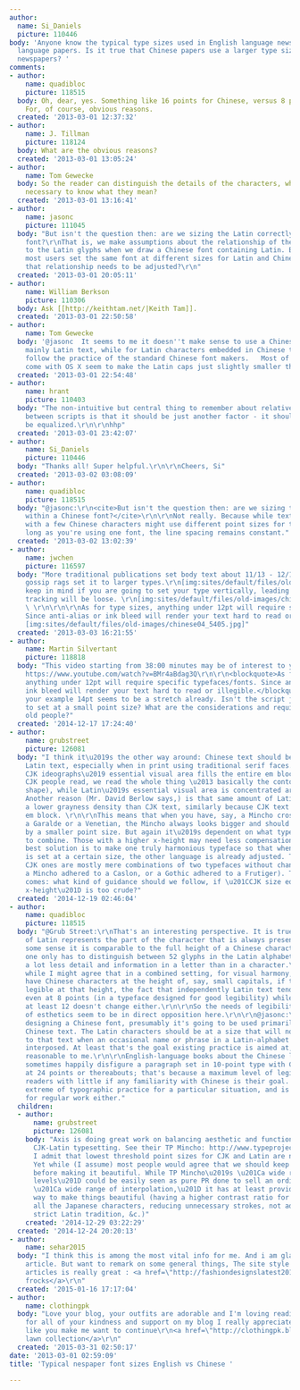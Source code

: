 ```yaml
---
author:
  name: Si_Daniels
  picture: 110446
body: 'Anyone know the typical type sizes used in English language newspapers vs Chinese
  language papers. Is it true that Chinese papers use a larger type size than English
  newspapers? '
comments:
- author:
    name: quadibloc
    picture: 118515
  body: Oh, dear, yes. Something like 16 points for Chinese, versus 8 points for English.
    For, of course, obvious reasons.
  created: '2013-03-01 12:37:32'
- author:
    name: J. Tillman
    picture: 118124
  body: What are the obvious reasons?
  created: '2013-03-01 13:05:24'
- author:
    name: Tom Gewecke
  body: So the reader can distinguish the details of the characters, which may be
    necessary to know what they mean?
  created: '2013-03-01 13:16:41'
- author:
    name: jasonc
    picture: 111045
  body: "But isn't the question then: are we sizing the Latin correctly within a Chinese
    font?\r\nThat is, we make assumptions about the relationship of the ideographs
    to the Latin glyphs when we draw a Chinese font containing Latin. But then if
    most users set the same font at different sizes for Latin and Chinese, perhaps
    that relationship needs to be adjusted?\r\n"
  created: '2013-03-01 20:05:11'
- author:
    name: William Berkson
    picture: 110306
  body: Ask [[http://keithtam.net/|Keith Tam]].
  created: '2013-03-01 22:50:58'
- author:
    name: Tom Gewecke
  body: '@jasonc  It seems to me it doesn''t make sense to use a Chinese font for
    mainly Latin text, while for Latin characters embedded in Chinese text you would
    follow the practice of the standard Chinese font makers.   Most of those that
    come with OS X seem to make the Latin caps just slightly smaller than the Chinese.'
  created: '2013-03-01 22:54:48'
- author:
    name: hrant
    picture: 110403
  body: "The non-intuitive but central thing to remember about relative apparent size
    between scripts is that it should be just another factor - it should not always
    be equalized.\r\n\r\nhhp"
  created: '2013-03-01 23:42:07'
- author:
    name: Si_Daniels
    picture: 110446
  body: "Thanks all! Super helpful.\r\n\r\nCheers, Si"
  created: '2013-03-02 03:08:09'
- author:
    name: quadibloc
    picture: 118515
  body: "@jasonc:\r\n<cite>But isn't the question then: are we sizing the Latin correctly
    within a Chinese font?</cite>\r\n\r\nNot really. Because while texts in English
    with a few Chinese characters might use different point sizes for the two, as
    long as you're using one font, the line spacing remains constant."
  created: '2013-03-02 13:02:39'
- author:
    name: jwchen
    picture: 116597
  body: "More traditional publications set body text about 11/13 - 12/14 ish while
    gossip rags set it to larger types.\r\n[img:sites/default/files/old-images/chinese02_6158.jpg]\r\n\r\n\r\nJust
    keep in mind if you are going to set your type vertically, leading are tight and
    tracking will be loose. \r\n[img:sites/default/files/old-images/chinese03_3428.jpg]
    \ \r\n\r\n\r\nAs for type sizes, anything under 12pt will require specific typefaces/fonts.
    Since anti-alias or ink bleed will render your text hard to read or illegible.\r\n\r\n
    [img:sites/default/files/old-images/chinese04_5405.jpg]"
  created: '2013-03-03 16:21:55'
- author:
    name: Martin Silvertant
    picture: 118818
  body: "This video starting from 38:00 minutes may be of interest to you as well:
    https://www.youtube.com/watch?v=BMr4aBdag3Q\r\n\r\n<blockquote>As for type sizes,
    anything under 12pt will require specific typefaces/fonts. Since anti-alias or
    ink bleed will render your text hard to read or illegible.</blockquote>\r\nIn
    your example 14pt seems to be a stretch already. Isn't the script just too detailed
    to set at a small point size? What are the considerations and requirements for
    old people?"
  created: '2014-12-17 17:24:40'
- author:
    name: grubstreet
    picture: 126081
  body: "I think it\u2019s the other way around: Chinese text should be smaller than
    Latin text, especially when in print using traditional serif faces. This is because
    CJK ideographs\u2019 essential visual area fills the entire em block (when we
    CJK people read, we read the whole thing \u2013 basically the contour or the mock
    shape), while Latin\u2019s essential visual area is concentrated around the x-height.
    Another reason (Mr. David Berlow says,) is that same amount of Latin text has
    a lower grayness density than CJK text, similarly because CJK text fills the whole
    em block. \r\n\r\nThis means that when you have, say, a Mincho cross-typeset with
    a Garalde or a Venetian, the Mincho always looks bigger and should be compensated
    by a smaller point size. But again it\u2019s dependent on what typefaces you choose
    to combine. Those with a higher x-height may need less compensation.\r\n\r\nThe
    best solution is to make one truly harmonious typeface so that when one language
    is set at a certain size, the other language is already adjusted. The existing
    CJK ones are mostly mere combinations of two typefaces without changing them (i.e.
    a Mincho adhered to a Caslon, or a Gothic adhered to a Frutiger). Then the question
    comes: what kind of guidance should we follow, if \u201CCJK size equals Latin\u2019s
    x-height\u201D is too crude?"
  created: '2014-12-19 02:46:04'
- author:
    name: quadibloc
    picture: 118515
  body: "@Grub Street:\r\nThat's an interesting perspective. It is true that the x-height
    of Latin represents the part of the character that is always present, and so in
    some sense it is comparable to the full height of a Chinese character.\r\n\r\nBut
    one only has to distinguish between 52 glyphs in the Latin alphabet - and so there's
    a lot less detail and information in a letter than in a character.\r\n\r\nSo,
    while I might agree that in a combined setting, for visual harmony, one might
    have Chinese characters at the height of, say, small capitals, if they were fully
    legible at that height, the fact that independently Latin text tends to be legible
    even at 8 points (in a typeface designed for good legibility) while CJK text needs
    at least 12 doesn't change either.\r\n\r\nSo the needs of legibility and those
    of esthetics seem to be in direct opposition here.\r\n\r\n@jasonc:\r\nIf one is
    designing a Chinese font, presumably it's going to be used primarily to print
    Chinese text. The Latin characters should be at a size that will not cause disruption
    to that text when an occasional name or phrase in a Latin-alphabet language is
    interposed. At least that's the goal existing practice is aimed at, and it seems
    reasonable to me.\r\n\r\nEnglish-language books about the Chinese language will
    sometimes happily disfigure a paragraph set in 10-point type with Chinese characters
    at 24 points or thereabouts; that's because a maximum level of legibility for
    readers with little if any familiarity with Chinese is their goal. That is an
    extreme of typographic practice for a particular situation, and is not the optimum
    for regular work either."
  children:
  - author:
      name: grubstreet
      picture: 126081
    body: "Axis is doing great work on balancing aesthetic and functional needs for
      CJK-Latin typesetting. See their TP Mincho: http://www.typeproject.com/font/tpmincho/en/\r\n\r\nYes,
      I admit that lowest threshold point sizes for CJK and Latin are not the same.
      Yet while (I assume) most people would agree that we should keep text legible
      before making it beautiful. While TP Mincho\u2019s \u201Ca wide range of contrast
      levels\u201D could be easily seen as pure PR done to sell an ordinary idea of
      \u201Ca wide range of interpolation,\u201D it has at least provided a possible
      way to make things beautiful (having a higher contrast ratio for Latin, overshooting
      all the Japanese characters, reducing unnecessary strokes, not adhering to a
      strict Latin tradition, &c.)"
    created: '2014-12-29 03:22:29'
  created: '2014-12-24 20:20:13'
- author:
    name: sehar2015
  body: "I think this is among the most vital info for me. And i am glad reading your
    article. But want to remark on some general things, The site style is great, the
    articles is really great : <a href=\"http://fashiondesignslatest2012.blogspot.com/2012/09/stylish-long-frock-collection.html\">long
    frocks</a>\r\n"
  created: '2015-01-16 17:17:04'
- author:
    name: clothingpk
  body: "Love your blog, your outfits are adorable and I'm loving reading it :) Thanks
    for all of your kindness and support on my blog I really appreciate it! People
    like you make me want to continue\r\n<a href=\"http://clothingpk.blogspot.com\">summer
    lawn collection</a>\r\n"
  created: '2015-03-31 02:50:17'
date: '2013-03-01 02:59:09'
title: 'Typical nespaper font sizes English vs Chinese '

---
```

